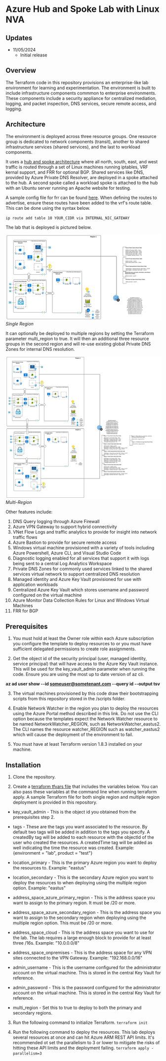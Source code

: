 # Azure Hub and Spoke Lab with Linux NVA

## Updates
* 11/05/2024
  * Initial release

## Overview
The Terraform code in this repository provisions an enterprise-like lab environment for learning and experimentation. The environment is built to include infrastructure components commmon to enterprise environments. These components include a security appliance for centralized mediation, logging, and packet inspection, DNS services, secure remote access, and logging.

## Architecture
The environment is deployed across three resource groups. One resource group is dedicated to network components (transit), another to shared infrastructure services (shared services), and the last to workload components.

It uses a [hub and spoke architecture](https://docs.microsoft.com/en-us/azure/architecture/reference-architectures/hybrid-networking/hub-spoke?tabs=cli) where all north, south, east, and west traffic is routed through a set of Linux machines running iptables, VRF kernal support, and FRR for optional BGP. Shared services like DNS, provided by Azure Private DNS Resolver, are deployed in a spoke attached to the hub. A second spoke called a workload spoke is attached to the hub with an Ubuntu server running an Apache website for testing.

A sample config file for frr can be found [here](../../sample-configs/frr.conf). When defining the routes to advertise, ensure these routes have been added to the vrf's route table. This can be done using the syntax below.

`ip route add table 10 YOUR_CIDR via INTERNAL_NIC_GATEWAY`

The lab that is deployed is pictured below.

![lab image single region](../../assets/lab-hub-spoke-nva-sr.svg)
*Single Region*

It can optionally be deployed to multiple regions by setting the Terraform parameter multi_region to true. It will then an additional three resource groups in the second region and will re-use existing global Private DNS Zones for internal DNS resolution.

![lab image multiple region](../../assets/lab-hub-spoke-nva-mr.svg)
*Multi-Region*

Other features include:

1) DNS Query logging through Azure Firewall
2) Azure VPN Gateway to support hybrid connectivity
3) VNet Flow Logs and traffic analytics to provide for insight into network traffic flows
4) Azure Bastion to provide for secure remote access
5) Windows virtual machine provisioned with a variety of tools including Azure Powershell, Azure CLI, and Visual Studio Code
6) Diagnostic logging enabled for all services that support it with logs being sent to a central Log Analytics Workspace
7) Private DNS Zones for commonly used services linked to the shared services virtual network to support centralized DNS resolution
8) Managed identity and Azure Key Vault provisioned for use with application workloads
9) Centralized Azure Key Vault which stores username and password configured on the virtual machine
10) Azure Monitor Data Collection Rules for Linux and Windows Virtual Machines
11) FRR for BGP

## Prerequisites
1. You must hold at least the Owner role within each Azure subscription you configure the template to deploy resources to or you must have sufficient delegated permissions to create role assignments.

2. Get the object id of the security principal (user, managed identity, service principal) that will have access to the Azure Key Vault instance. This will be used for the key_vault_admin parameter when running the code. Ensure you are using the most up to date version of az cli.

**az ad user show --id someuser@sometenant.com --query id --output tsv**

3. The virtual machines provisioned by this code draw their bootstrapping scripts from this repository stored in the /scripts folder.

4. Enable Network Watcher in the region you plan to deploy the resources using the Azure Portal method described in this link. Do not use the CLI option because the templates expect the Network Watcher resource to be named NetworkWatcher_REGION, such as NetworkWatcher_eastus2. The CLI names the resource watcher_REGION such as watcher_eastus2 which will cause the deployment of the environment to fail.

5. You must have at least Terraform version 1.8.3 installed on your machine.

## Installation
1. Clone the repository.

2. Create a [terraform tfvars file](https://developer.hashicorp.com/terraform/language/values/variables) that includes the variables below. You can also pass these variables at the command line when running terraform apply. A sample Terraform file for both single region and multiple region deployment is provided in this repository.

* key_vault_admin - This is the object id you obtained from the prerequisites step 2.

* tags - These are the tags you want associated to the resource. By default two tags will be added in addition to the tags you specify. A createdBy tag will be added to each resource with the objectId of the user who created the resources. A createdTime tag will be added as well indicating the time the resource was created. Example: {environment = "lab", product = "test"}

* location_primary - This is the primary Azure region you want to deploy the resources to. Example: "eastus"

* location_secondary - This is the secondary Azure region you want to deploy the resources to when deploying using the multiple region option. Example: "eastus"

* address_space_azure_primary_region - This is the address space you want to assign to the primary region. It must be /20 or more.

* address_space_azure_secondary_region - This is the address space you want to assign to the secondary region when deploying using the multiple region option. This must be /20 or more.

* address_space_cloud - This is the address space you want to use for the lab. The lab requires a large enough block to provide for at least three /16s. Example: "10.0.0.0/8"

* address_space_onpremises - This is the address space for any VPN sites connected to the VPN Gateway. Example: "192.168.0.0/16"

* admin_username - This is the username configured for the administrator account on the virtual machine. This is stored in the central Key Vault for reference.

* admin_password - This is the password configured for the administrator account on the virtual machine. This is stored in the central Key Vault for reference.

* multi_region - Set this to true to deploy to both the primary and secondary regions.

3. Run the following command to initialize Terraform.
`terraform init`

4. Run the following command to deploy the resources. This lab deploys several resources at once and can hit Azure ARM REST API limits. It's recommended ot set the parallelism to 3 or lower to mitigate the risks of hitting these API limits and the deployment failing.
`terraform apply -parallelism=3`
